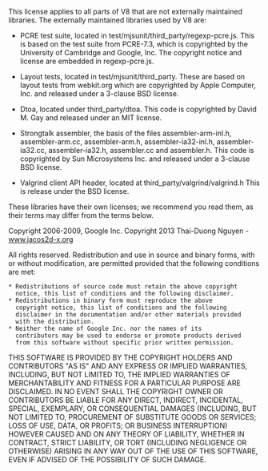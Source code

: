 This license applies to all parts of V8 that are not externally
maintained libraries.  The externally maintained libraries used by V8
are:

  - PCRE test suite, located in
    test/mjsunit/third_party/regexp-pcre.js.  This is based on the
    test suite from PCRE-7.3, which is copyrighted by the University
    of Cambridge and Google, Inc.  The copyright notice and license
    are embedded in regexp-pcre.js.

  - Layout tests, located in test/mjsunit/third_party.  These are
    based on layout tests from webkit.org which are copyrighted by
    Apple Computer, Inc. and released under a 3-clause BSD license.

  - Dtoa, located under third_party/dtoa.  This code is copyrighted by
    David M. Gay and released under an MIT license.

  - Strongtalk assembler, the basis of the files assembler-arm-inl.h,
    assembler-arm.cc, assembler-arm.h, assembler-ia32-inl.h,
    assembler-ia32.cc, assembler-ia32.h, assembler.cc and assembler.h.
    This code is copyrighted by Sun Microsystems Inc. and released
    under a 3-clause BSD license.

  - Valgrind client API header, located at third_party/valgrind/valgrind.h
    This is release under the BSD license.

These libraries have their own licenses; we recommend you read them,
as their terms may differ from the terms below.

Copyright 2006-2009, Google Inc. 
Copyright 2013 Thai-Duong Nguyen - www.jacos2d-x.org

All rights reserved.
Redistribution and use in source and binary forms, with or without
modification, are permitted provided that the following conditions are
met:

    * Redistributions of source code must retain the above copyright
      notice, this list of conditions and the following disclaimer.
    * Redistributions in binary form must reproduce the above
      copyright notice, this list of conditions and the following
      disclaimer in the documentation and/or other materials provided
      with the distribution.
    * Neither the name of Google Inc. nor the names of its
      contributors may be used to endorse or promote products derived
      from this software without specific prior written permission.

THIS SOFTWARE IS PROVIDED BY THE COPYRIGHT HOLDERS AND CONTRIBUTORS
"AS IS" AND ANY EXPRESS OR IMPLIED WARRANTIES, INCLUDING, BUT NOT
LIMITED TO, THE IMPLIED WARRANTIES OF MERCHANTABILITY AND FITNESS FOR
A PARTICULAR PURPOSE ARE DISCLAIMED. IN NO EVENT SHALL THE COPYRIGHT
OWNER OR CONTRIBUTORS BE LIABLE FOR ANY DIRECT, INDIRECT, INCIDENTAL,
SPECIAL, EXEMPLARY, OR CONSEQUENTIAL DAMAGES (INCLUDING, BUT NOT
LIMITED TO, PROCUREMENT OF SUBSTITUTE GOODS OR SERVICES; LOSS OF USE,
DATA, OR PROFITS; OR BUSINESS INTERRUPTION) HOWEVER CAUSED AND ON ANY
THEORY OF LIABILITY, WHETHER IN CONTRACT, STRICT LIABILITY, OR TORT
(INCLUDING NEGLIGENCE OR OTHERWISE) ARISING IN ANY WAY OUT OF THE USE
OF THIS SOFTWARE, EVEN IF ADVISED OF THE POSSIBILITY OF SUCH DAMAGE.
